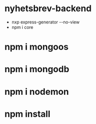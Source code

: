 # nyhetsbrev-backend
- nxp express-generator --no-view
 - npm i core
# npm i mongoos
# npm i mongodb
# npm i nodemon
# npm install


